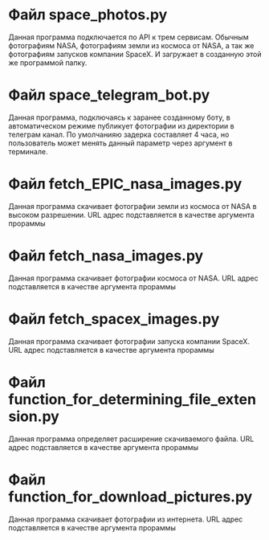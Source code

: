 # Файл space_photos.py
Данная программа подключается по API к трем сервисам. Обычным фотографиям NASA, фотографиям земли из космоса от NASA, а так же фотографиям запусков компании SpaceX. И загружает в созданную этой же программой папку.

# Файл space_telegram_bot.py
Данная программа, подключаясь к заранее созданному боту, в автоматическом режиме публикует фотографии из директории в телеграм канал. По умолчанияю задерка составляет 4 часа, но пользователь может менять данный параметр через аргумент в терминале.

# Файл fetch_EPIC_nasa_images.py
Данная программа скачивает фотографии земли из космоса от NASA в высоком разрешении. URL адрес подставляется в качестве аргумента прораммы  

# Файл fetch_nasa_images.py
Данная программа скачивает фотографии космоса от NASA. URL адрес подставляется в качестве аргумента прораммы

# Файл fetch_spacex_images.py
Данная программа скачивает фотографии запуска компании SpaceX. URL адрес подставляется в качестве аргумента прораммы

# Файл function_for_determining_file_extension.py
Данная программа определяет расширение скачиваемого файла. URL адрес подставляется в качестве аргумента прораммы

# Файл function_for_download_pictures.py
Данная программа скачивает фотографии из интернета. URL адрес подставляется в качестве аргумента прораммы
